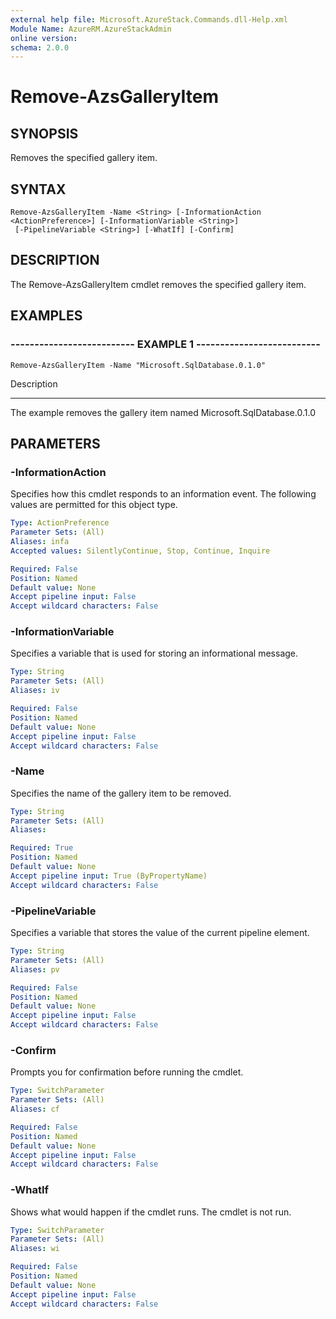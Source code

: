 ```yaml
---
external help file: Microsoft.AzureStack.Commands.dll-Help.xml
Module Name: AzureRM.AzureStackAdmin
online version: 
schema: 2.0.0
---
```


# Remove-AzsGalleryItem

## SYNOPSIS
Removes the specified gallery item.

## SYNTAX

```
Remove-AzsGalleryItem -Name <String> [-InformationAction <ActionPreference>] [-InformationVariable <String>]
 [-PipelineVariable <String>] [-WhatIf] [-Confirm]
```

## DESCRIPTION
The Remove-AzsGalleryItem cmdlet removes the specified gallery item.

## EXAMPLES

### -------------------------- EXAMPLE 1 --------------------------
```
Remove-AzsGalleryItem -Name "Microsoft.SqlDatabase.0.1.0"
```

Description

-----------

The example removes the gallery item named Microsoft.SqlDatabase.0.1.0

## PARAMETERS

### -InformationAction
Specifies how this cmdlet responds to an information event. The following values are permitted for this object type.

```yaml
Type: ActionPreference
Parameter Sets: (All)
Aliases: infa
Accepted values: SilentlyContinue, Stop, Continue, Inquire

Required: False
Position: Named
Default value: None
Accept pipeline input: False
Accept wildcard characters: False
```

### -InformationVariable
Specifies a variable that is used for storing an informational message.

```yaml
Type: String
Parameter Sets: (All)
Aliases: iv

Required: False
Position: Named
Default value: None
Accept pipeline input: False
Accept wildcard characters: False
```

### -Name
Specifies the name of the gallery item to be removed.

```yaml
Type: String
Parameter Sets: (All)
Aliases: 

Required: True
Position: Named
Default value: None
Accept pipeline input: True (ByPropertyName)
Accept wildcard characters: False
```

### -PipelineVariable
Specifies a variable that stores the value of the current pipeline element.

```yaml
Type: String
Parameter Sets: (All)
Aliases: pv

Required: False
Position: Named
Default value: None
Accept pipeline input: False
Accept wildcard characters: False
```

### -Confirm
Prompts you for confirmation before running the cmdlet.

```yaml
Type: SwitchParameter
Parameter Sets: (All)
Aliases: cf

Required: False
Position: Named
Default value: None
Accept pipeline input: False
Accept wildcard characters: False
```

### -WhatIf
Shows what would happen if the cmdlet runs.
The cmdlet is not run.

```yaml
Type: SwitchParameter
Parameter Sets: (All)
Aliases: wi

Required: False
Position: Named
Default value: None
Accept pipeline input: False
Accept wildcard characters: False
```


